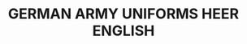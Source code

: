 ---
title: "GERMAN ARMY UNIFORMS HEER ENGLISH"
price: "TBA"
desc: "Opis nije dostupan"
img_path: "/assets/img/EURO-0026.jpg"
brand: AMMO
available: true
cat: "books"
subcat: "SOLUTION BOOKS - MULTILINGUAL"
subsubcat: "SS"
---